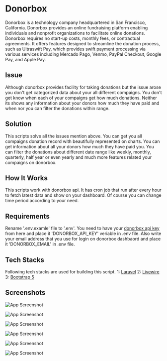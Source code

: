 # Donorbox

Donorbox is a technology company headquartered in San Francisco, California. Donorbox provides an online fundraising platform enabling individuals and nonprofit organizations to facilitate online donations. Donorbox requires no start-up costs, monthly fees, or contractual agreements. It offers features designed to streamline the donation process, such as Ultraswift Pay, which provides swift payment processing via various services including Mercado Pago, Venmo, PayPal Checkout, Google Pay, and Apple Pay.

## Issue

Although donorbox provides facility for taking donations but the issue arose you don't get categorized data about your all different compaigns. You don't get know when each of your compaigns get how much donations. Neither its shows any information about your donors how much they have paid and when nor you can filter the donations within range.

## Solution

This scripts solve all the issues mention above. You can get you all compaigns donation record with beautifully represented on charts. You can get information about all your donors how much they have paid you. You can filter the donations about different date range like weekly, monthly, quarterly, half year or even yearly and much more features related your compaigns on donorbox.

## How It Works

This scripts work with donorbox api. It has cron job that run after every hour to fetch latest data and show on your dashboard. Of course you can change time period according to your need.

## Requirements

Rename '.env.examle' file to '.env'. You need to have your [donorbox api key](https://github.com/donorbox/donorbox-api) from here and place it 'DONORBOX_API_KEY' veriable in .env file. Also write your email address that you use for login on donorbox dashbaord and place it 'DONORBOX_EMAIL' in .env file.

## Tech Stacks

Following tech stacks are used for building this script.
1: [Laravel](https://laravel.com)
2: [Livewire](https://livewire.laravel.com)
3: [Bootstrap 5](https://getbootstrap.com)

## Screenshots

![App Screenshot](https://firebasestorage.googleapis.com/v0/b/laravel-notification-22697.appspot.com/o/donorbox%2Fdonorbox-1.png?alt=media&token=f7d13a39-d55d-4d64-a590-16a2fdf9490a)

![App Screenshot](https://firebasestorage.googleapis.com/v0/b/laravel-notification-22697.appspot.com/o/donorbox%2Fdonorbox-2.png?alt=media&token=e96efa99-75cc-4c82-9b0b-d3a6ab6b6b55)

![App Screenshot](https://firebasestorage.googleapis.com/v0/b/laravel-notification-22697.appspot.com/o/donorbox%2Fdonorbox-3.png?alt=media&token=427603ad-91c4-40e2-84a7-f97531821e4c)

![App Screenshot](https://firebasestorage.googleapis.com/v0/b/laravel-notification-22697.appspot.com/o/donorbox%2Fdonorbox-4.png?alt=media&token=3aada360-277e-4723-97fa-2927ff20e3ac)

![App Screenshot](https://firebasestorage.googleapis.com/v0/b/laravel-notification-22697.appspot.com/o/donorbox%2Fdonorbox-5.png?alt=media&token=9ed380a1-8c2c-4b7f-874a-26e39e34bb6a)

![App Screenshot](https://firebasestorage.googleapis.com/v0/b/laravel-notification-22697.appspot.com/o/donorbox%2Fdonorbox-6.png?alt=media&token=8b6adedb-054e-43b2-86c2-40694515f7da)
